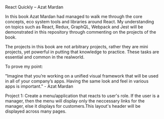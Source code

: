React Quickly – Azat Mardan

In this book Azat Mardan had managed to walk me through the core concepts, eco system tools and libraries around React. My understanding on topics such as React, Redux, GraphQL, Webpack and Jest will be demonstrated in this repository through commenting on the projects of the book.

The projects in this book are not arbitrary projects, rather they are mini projects, yet powerful in putting that knowledge to practice. These tasks are essential and common in the realworld.


To prove my point:

"Imagine that you’re working on a unified visual framework that will be used in all of your company’s apps. Having the same look and feel in various apps is important." - Azat Mardan


Project 1:
Create a menu/application that reacts to user's role. If the user is a manager, then the menu will display only the neccessary links for the manager, else it displays for customers.This layout's header will be displayed across many pages.
